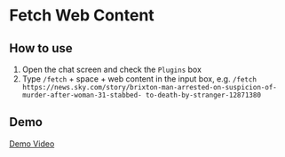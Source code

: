 # Fetch Web Content

## How to use

1. Open the chat screen and check the `Plugins` box
2. Type `/fetch` + space + web content in the input box, e.g. `/fetch https://news.sky.com/story/brixton-man-arrested-on-suspicion-of-murder-after-woman-31-stabbed- to-death-by-stranger-12871380`

## Demo

[Demo Video](/chat/assets/fetch.mp4)
